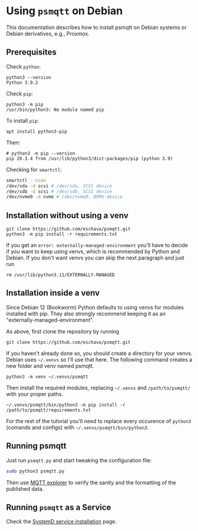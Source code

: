 # Using `psmqtt` on Debian

This documentation describes how to install psmqtt on Debian systems or
Debian derivatives, e.g., Proxmox.

## Prerequisites

Check `python`:
```
python3 --version
Python 3.9.2
```
Check `pip`:
```
python3 -m pip
/usr/bin/python3: No module named pip
```

To install `pip`:
```
apt install python3-pip
```
Then:
```
# python3 -m pip --version
pip 20.3.4 from /usr/lib/python3/dist-packages/pip (python 3.9)
```

Checking for `smartctl`:
```sh
smartctl --scan
/dev/sda -d scsi # /dev/sda, SCSI device
/dev/sdb -d scsi # /dev/sdb, SCSI device
/dev/nvme0 -d nvme # /dev/nvme0, NVMe device
```

## Installation without using a venv

```
git clone https://github.com/eschava/psmqtt.git
python3 -m pip install -r requirements.txt
```

If you get an `error: externally-managed-environment` you'll have to decide if you want to keep using venvs, which is recommended by Python and Debian. If you don't want venvs you can skip the next paragraph and just run

```
rm /usr/lib/python3.11/EXTERNALLY-MANAGED
```

## Installation inside a venv

Since Debian 12 (Bookworm) Python defaults to using venvs for modules installed with pip. 
They also strongly recommend keeping it as an "externally-managed-environment".

As above, first clone the repository by running
```
git clone https://github.com/eschava/psmqtt.git
```
If you haven't already done so, you should create a directory for your venvs. Debian uses `~/.venvs` so I'll use that here.
The following command creates a new folder and venv named psmqtt.
```
python3 -m venv ~/.venvs/psmqtt
```
Then install the required modules, replacing `~/.venvs` and `/path/to/psmqtt/` with your proper paths.
```
~/.venvs/psmqtt/bin/python3 -m pip install -r /path/to/psmqtt/requirements.txt
```
For the rest of the tutorial you'll need to replace every occurence of `python3` (comands and configs) with `~/.venvs/psmqtt/bin/python3`.

## Running psmqtt

Just run `psmqtt.py` and start tweaking the configuration file:

```sh
sudo python3 psmqtt.py
```

Then use [MQTT explorer](http://mqtt-explorer.com/) to verify the sanity and the formatting of the
published data.

## Running `psmqtt` as a Service

Check the [SystemD service installation](install-systemd-service.md) page.
